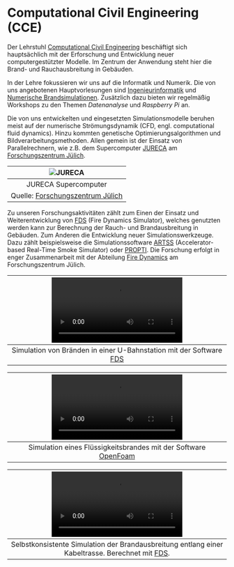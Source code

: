# Computational Civil Engineering (CCE)

Der Lehrstuhl [Computational Civil Engineering](https://cce.uni-wuppertal.de/) beschäftigt sich hauptsächlich mit der Erforschung und Entwicklung neuer computergestützter Modelle. Im Zentrum der Anwendung steht hier die Brand- und Rauchausbreitung in Gebäuden. 

In der Lehre fokussieren wir uns auf die Informatik und Numerik. Die von uns angebotenen Hauptvorlesungen sind [Ingenieurinformatik](https://cce.uni-wuppertal.de/index.php?id=4178&L=0) und [Numerische Brandsimulationen](https://cce.uni-wuppertal.de/index.php?id=4185&L=0). Zusätzlich dazu bieten wir regelmäßig Workshops zu den Themen *Datenanalyse* und *Raspberry Pi* an. 

Die von uns entwickelten und eingesetzten Simulationsmodelle beruhen meist auf der numerische Strömungsdynamik (CFD, engl. computational fluid dynamics). Hinzu kommten genetische Optimierungsalgorithmen und Bildverarbeitungsmethoden. Allen gemein ist der Einsatz von Parallelrechnern, wie z.B. dem Supercomputer [JURECA](https://www.fz-juelich.de/ias/jsc/EN/Expertise/Supercomputers/JURECA/JURECA_node.html) am [Forschungszentrum Jülich](https://fz-juelich.de/portal/DE/Home/home_node.html).

| ![JURECA](https://www.fz-juelich.de/SharedDocs/Bilder/IAS/JSC/EN/galeries/JURECA/JURECA.jpg?__blob=poster) |
|:--:|
| JURECA Supercomputer |
| Quelle: [Forschungszentrum Jülich](https://www.fz-juelich.de/SharedDocs/Bilder/IAS/JSC/EN/galeries/JURECA/JURECA.jpg?__blob=poster) |

Zu unseren Forschungsaktivitäten zählt zum Einen der Einsatz und Weiterentwicklung von [FDS](https://pages.nist.gov/fds-smv/) (Fire Dynamics Simulator), welches genutzten werden kann zur Berechnung der Rauch- und Brandausbreitung in Gebäuden. Zum Anderen die Entwicklung neuer Simulationswerkzeuge. Dazu zählt beispielsweise die Simulationssoftware [ARTSS](https://github.com/FireDynamics/ARTSS) (Accelerator-based Real-Time Smoke Simulator) oder [PROPTI](https://github.com/FireDynamics/propti). Die Forschung erfolgt in enger Zusammenarbeit mit der Abteilung [Fire Dynamics](https://www.fz-juelich.de/ias/ias-7/EN/Research/Fire_Dynamics/_node.html) am Forschungszentrum Jülich.

| <video controls> <source src="https://uni-wuppertal.sciebo.de/s/L8WzAy7adlX45Yk/download" type="video/mp4"> </video> |
|:--:|
| Simulation von Bränden in einer U-Bahnstation mit der Software [FDS](https://pages.nist.gov/fds-smv/) |

| <video controls> <source src="https://uni-wuppertal.sciebo.de/s/muvLoJ1qgmJgBHT/download" type="video/mp4"> </video> |
|:--:|
| Simulation eines Flüssigkeitsbrandes mit der Software [OpenFoam](https://www.openfoam.com/) |

| <video controls> <source src="https://uni-wuppertal.sciebo.de/s/mBzgUtDRcZfYJRb/download" type="video/mp4"> </video> |
|:--:|
| Selbstkonsistente Simulation der Brandausbreitung entlang einer Kabeltrasse. Berechnet mit [FDS](https://pages.nist.gov/fds-smv/). |

